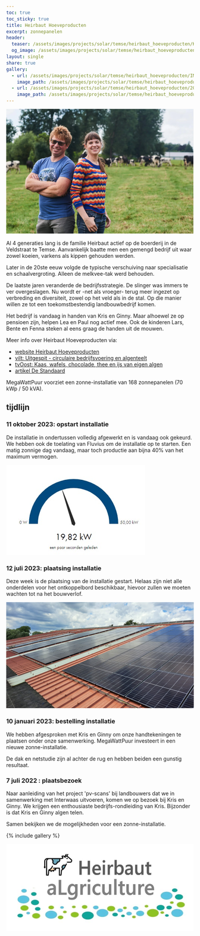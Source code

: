 ```yaml
---
toc: true
toc_sticky: true
title: Heirbaut Hoeveproducten
excerpt: zonnepanelen
header:
  teaser: /assets/images/projects/solar/temse/heirbaut_hoeveproducten/Kris_en_Ginny.png
  og_image: /assets/images/projects/solar/temse/heirbaut_hoeveproducten/Kris_en_Ginny.png
layout: single
share: true
gallery:
  - url: /assets/images/projects/solar/temse/heirbaut_hoeveproducten/IMG_20220707_093741.jpg
    image_path: /assets/images/projects/solar/temse/heirbaut_hoeveproducten/IMG_20220707_093741.jpg
  - url: /assets/images/projects/solar/temse/heirbaut_hoeveproducten/2021-10-16-pv-scans-landbouwers-02.jpg
    image_path: /assets/images/projects/solar/temse/heirbaut_hoeveproducten/2021-10-16-pv-scans-landbouwers-02.jpg
---
```


![foto](/assets/images/projects/solar/temse/heirbaut_hoeveproducten/Kris_en_Ginny.png)

Al 4 generaties lang is de familie Heirbaut actief op de boerderij in de
Veldstraat te Temse. Aanvankelijk baatte men een gemengd bedrijf uit waar zowel
koeien, varkens als kippen gehouden werden.

Later in de 20ste eeuw volgde de typische verschuiving naar specialisatie en
schaalvergroting. Alleen de melkvee-tak werd behouden.

De laatste jaren veranderde de bedrijfsstrategie. De slinger was immers te ver
overgeslagen. Nu wordt er -net als vroeger- terug meer ingezet op verbreding en
diversiteit, zowel op het veld als in de stal. Op die manier willen ze tot een
toekomstbestendig landbouwbedrijf komen.

Het bedrijf is vandaag in handen van Kris en Ginny. Maar alhoewel ze op
pensioen zijn, helpen Lea en Paul nog actief mee. Ook de kinderen Lars, Bente
en Fenna steken al eens graag de handen uit de mouwen.

Meer info over Heirbaut Hoeveproducten via:

* [website Heirbaut Hoeveproducten](https://www.heirbauthoeveproducten.be/)
* [vilt: Uitgespit - circulaire bedrijfsvoering en algenteelt](https://vilt.be/nl/nieuws/uitgespit-circulaire-bedrijfsvoering-en-algenteelt-bij-hoeveproducten-heirbaut)
* [tvOost: Kaas, wafels, chocolade, thee en ijs van eigen algen](https://www.tvoost.be/nieuws/landbouwer-uit-temse-maakt-kaas-wafels-chocolade-thee-en-ijs-van-eigen-algen-146679)
* [artikel De Standaard](https://www.standaard.be/cnt/dmf20221124_98619639)

MegaWattPuur voorziet een zonne-installatie van 168 zonnepanelen (70 kWp / 50 kVA).

## tijdlijn

### 11 oktober 2023: opstart installatie

De installatie in ondertussen volledig afgewerkt en is vandaag ook gekeurd.
We hebben ook de toelating van Fluvius om de installatie op te starten.
Een matig zonnige dag vandaag, maar toch productie aan bijna 40% van het maximum
vermogen.

![foto](/assets/images/projects/solar/temse/heirbaut_hoeveproducten/IMG-20231011-WA0000.jpg )

### 12 juli 2023: plaatsing installatie

Deze week is de plaatsing van de installatie gestart.
Helaas zijn niet alle onderdelen voor het ontkoppelbord beschikbaar, hievoor
zullen we moeten wachten tot na het bouwverlof.

![foto](/assets/images/projects/solar/temse/heirbaut_hoeveproducten/IMG-20230712-WA0001.jpg)

### 10 januari 2023: bestelling installatie

We hebben afgesproken met Kris en Ginny om onze handtekeningen te plaatsen onder
onze samenwerking. MegaWattPuur investeert in een nieuwe zonne-installatie.

De dak en netstudie zijn al achter de rug en hebben beiden een gunstig resultaat.

### 7 juli 2022 : plaatsbezoek

Naar aanleiding van het project 'pv-scans' bij landbouwers dat we in
samenwerking met Interwaas uitvoeren, komen we op bezoek bij Kris en Ginny. We
krijgen een enthousiaste bedrijfs-rondleiding van Kris. Bijzonder is dat Kris
en Ginny algen telen.

Samen bekijken we de mogelijkheden voor een zonne-installatie.

{% include gallery %}

![foto](/assets/images/projects/solar/temse/heirbaut_hoeveproducten/logo_Heirbaut_aLgriculture.jpg)
